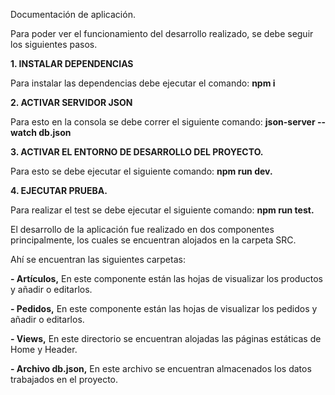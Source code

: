 

Documentación de aplicación.

Para poder ver el funcionamiento del desarrollo realizado, se debe seguir los siguientes pasos.

**1.  INSTALAR DEPENDENCIAS**

Para instalar las dependencias debe ejecutar el comando: **npm i**

**2.  ACTIVAR SERVIDOR JSON**

Para esto en la consola se debe correr el siguiente comando: **json-server --watch db.json**

**3. ACTIVAR EL ENTORNO DE DESARROLLO DEL PROYECTO.**

Para esto se debe ejecutar el siguiente comando: **npm run dev.**

**4. EJECUTAR PRUEBA.**

Para realizar el test se debe ejecutar el siguiente comando: **npm run test.**

El desarrollo de la aplicación fue realizado en dos componentes principalmente, los cuales se encuentran alojados en la carpeta SRC.

Ahí se encuentran las siguientes carpetas:

**- Artículos,** En este componente están las hojas de visualizar los productos y añadir o editarlos.

**- Pedidos,** En este componente están las hojas de visualizar los pedidos y añadir o editarlos.

**- Views,** En este directorio se encuentran alojadas las páginas estáticas de Home y Header.

**- Archivo db.json,** En este archivo se encuentran almacenados los datos trabajados en el proyecto.
